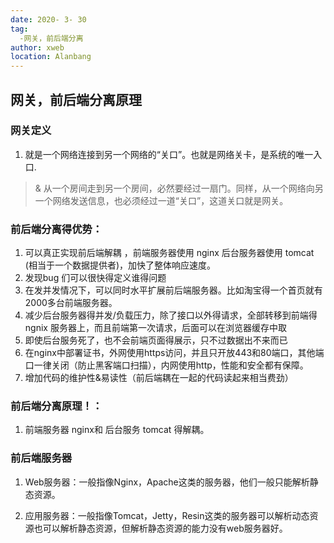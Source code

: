 ```yaml
---
date: 2020- 3- 30
tag: 
  -网关，前后端分离
author: xweb
location: Alanbang
---
```

## 网关，前后端分离原理

### 网关定义
1. 就是一个网络连接到另一个网络的“关口”。也就是网络关卡，是系统的唯一入口.   
> &  从一个房间走到另一个房间，必然要经过一扇门。同样，从一个网络向另一个网络发送信息，也必须经过一道“关口”，这道关口就是网关。

### 前后端分离得优势：
  1. 可以真正实现前后端解耦 ，前端服务器使用 nginx 后台服务器使用 tomcat (相当于一个数据提供者)，加快了整体响应速度。
  2. 发现bug 们可以很快得定义谁得问题
  3.  在发并发情况下，可以同时水平扩展前后端服务器。比如淘宝得一个首页就有2000多台前端服务器。
  4. 减少后台服务器得并发/负载压力，除了接口以外得请求，全部转移到前端得 ngnix 服务器上，而且前端第一次请求，后面可以在浏览器缓存中取
  5. 即使后台服务死了，也不会前端页面得展示，只不过数据出不来而已
  6. 在nginx中部署证书，外网使用https访问，并且只开放443和80端口，其他端口一律关闭（防止黑客端口扫描），内网使用http，性能和安全都有保障。
  7. 增加代码的维护性&易读性（前后端耦在一起的代码读起来相当费劲）

### 前后端分离原理！：
1. 前端服务器 nginx和 后台服务 tomcat 得解耦。

### 前后端服务器
1. Web服务器：一般指像Nginx，Apache这类的服务器，他们一般只能解析静态资源。

2. 应用服务器：一般指像Tomcat，Jetty，Resin这类的服务器可以解析动态资源也可以解析静态资源，但解析静态资源的能力没有web服务器好。